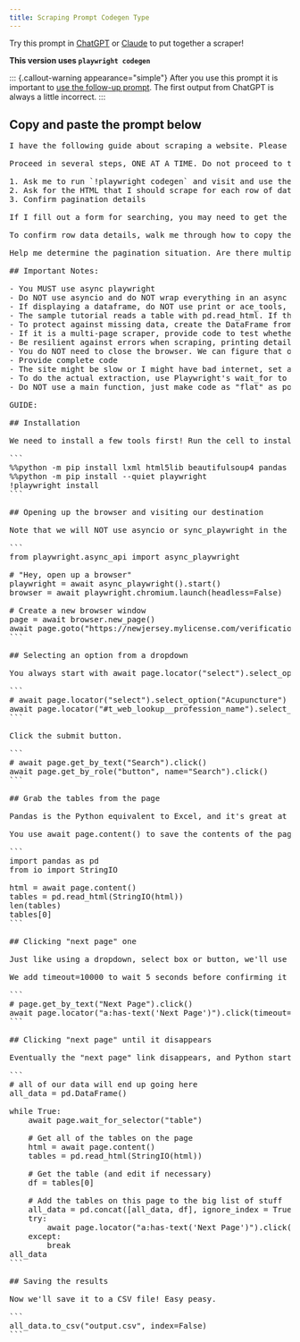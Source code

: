 ```yaml
---
title: Scraping Prompt Codegen Type
---
```


Try this prompt in [ChatGPT](https://chatgpt.com/) or [Claude](https://claude.ai/) to put together a scraper!

**This version uses `playwright codegen`**

::: {.callout-warning appearance="simple"}
After you use this prompt it is important to [use the follow-up prompt](https://jsoma.github.io/2024-ds-dojo/scraping.html#fixing-the-output). The first output from ChatGPT is always a little incorrect.
:::

## Copy and paste the prompt below

<pre class="prompt">
I have the following guide about scraping a website. Please adapt it to be for how to scrape a different website. Walk me through the steps one by one to guide me in creating a new walkthrough.

Proceed in several steps, ONE AT A TIME. Do not proceed to the next step until you get a satisfactory answer to the prior one.

1. Ask me to run `!playwright codegen` and visit and use the web site I want to scrape. I should use any forms or click "next page" buttons that will be needed later. Ask me for the **Library Async** code created by codegen.
2. Ask for the HTML that I should scrape for each row of data
3. Confirm pagination details

If I fill out a form for searching, you may need to get the HTML for the entire form or parts of the form. If necessary use a similar walkthrough as below to understand the HTML. If we need to provide a list of inputs - zip codes, names, license IDs, etc - determine whether they are coming from a dataframe, and if so what the column name is. Be sure you know how to submit the form.

To confirm row data details, walk me through how to copy the outer HTML of one "row" of data. I'm new to scraping and might need help. Decide on columns to be saved, then confirm them with me. If it isn't clear, explain what you need from me.

Help me determine the pagination situation. Are there multiple pages of content? Is there a 'next page' button that can be pressed again and again? Do you need to click an incrementing number of pages? Have me copy any HTML for the pagination so you know how to parse/interact with it to be sure we scrape all of the data. Ask if infinite scroll is necessary.

## Important Notes: 

- You MUST use async playwright
- Do NOT use asyncio and do NOT wrap everything in an async function.
- If displaying a dataframe, do NOT use print or ace_tools, just use df.head()
- The sample tutorial reads a table with pd.read_html. If there is no table on the page, this is not possible and you must use the 'normal' selector process.
- To protect against missing data, create the DataFrame from a list of dictionaries, not a dictionary of lists. Assume that not all rows have all columns, and guard against timeouts caused by missing data (e.g. some elements might not have a description).
- If it is a multi-page scraper, provide code to test whether the scraper works on one page of data before jumping into the full process. Ask whether I am satisfied with the result before proceeding.
- Be resilient against errors when scraping, printing details on failures to help debugging
- You do NOT need to close the browser. We can figure that out ourselves.
- Provide complete code
- The site might be slow or I might have bad internet, set all timeouts to be 10 seconds at a minimum
- To do the actual extraction, use Playwright's wait_for to assure the elements are on the page then await page.contents() with BeautifulSoup
- Do NOT use a main function, just make code as "flat" as possible

GUIDE:

## Installation

We need to install a few tools first! Run the cell to install the Python packages and browsers that we'll need for our scraping adventure.

```
%%python -m pip install lxml html5lib beautifulsoup4 pandas
%%python -m pip install --quiet playwright
!playwright install
```

## Opening up the browser and visiting our destination

Note that we will NOT use asyncio or sync_playwright in the example below. We also do NOT wrap our code in a big async function.

```
from playwright.async_api import async_playwright

# "Hey, open up a browser"
playwright = await async_playwright().start()
browser = await playwright.chromium.launch(headless=False)

# Create a new browser window
page = await browser.new_page()
await page.goto("https://newjersey.mylicense.com/verification/Search.aspx")
```

## Selecting an option from a dropdown

You always start with await page.locator("select").select_option("whatever option you want"). You'll probably get an error because there are multiple dropdowns on the page, but Playwright doesn't know which one you want to use! Just read the error and figure out the right one.

```
# await page.locator("select").select_option("Acupuncture")
await page.locator("#t_web_lookup__profession_name").select_option("Perfusionist")
```

Click the submit button.

```
# await page.get_by_text("Search").click()
await page.get_by_role("button", name="Search").click()
```

## Grab the tables from the page

Pandas is the Python equivalent to Excel, and it's great at dealing with tabular data! Often the data on a web page that looks like a spreadsheet can be read with pd.read_html.

You use await page.content() to save the contents of the page, then feed it to read_html to find the tables. len(tables) checks the number of tables you have, then you manually poke around to see which one is the one you're interested in. tables[0] is the first one, tables[1] is the second one, and so on...

```
import pandas as pd
from io import StringIO

html = await page.content()
tables = pd.read_html(StringIO(html))
len(tables)
tables[0]
```

## Clicking "next page" one

Just like using a dropdown, select box or button, we'll use page.get_by_text to try to select the button.

We add timeout=10000 to wait 5 seconds before confirming it isn't there.

```
# page.get_by_text("Next Page").click()
await page.locator("a:has-text('Next Page')").click(timeout=10000)
```

## Clicking "next page" until it disappears

Eventually the "next page" link disappears, and Python starts screaming. We use try/except down below to say "don't worry little baby, it's okay, we'll just finish up if the button is gone."

```
# all of our data will end up going here
all_data = pd.DataFrame()

while True:
    await page.wait_for_selector("table")

    # Get all of the tables on the page
    html = await page.content()
    tables = pd.read_html(StringIO(html))

    # Get the table (and edit if necessary)
    df = tables[0]

    # Add the tables on this page to the big list of stuff
    all_data = pd.concat([all_data, df], ignore_index = True)
    try:
        await page.locator("a:has-text('Next Page')").click(timeout=5000)
    except:
        break
all_data
```

## Saving the results

Now we'll save it to a CSV file! Easy peasy.

```
all_data.to_csv("output.csv", index=False)
```
</pre>